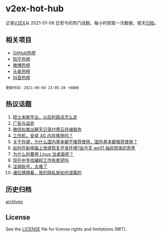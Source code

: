 # v2ex-hot-hub

 记录[V2EX](https://www.v2ex.com/)从 2021-01-06 日至今的热门话题。每小时抓取一次数据，按天[归档](archives)。
 
 ## 相关项目

- [GitHub热榜](https://github.com/lonnyzhang423/github-hot-hub)
- [知乎热榜](https://github.com/lonnyzhang423/zhihu-hot-hub)
- [微博热榜](https://github.com/lonnyzhang423/weibo-hot-hub)
- [头条热榜](https://github.com/lonnyzhang423/toutiao-hot-hub)
- [抖音热榜](https://github.com/lonnyzhang423/douyin-hot-hub)


 `更新时间：2021-09-04 23:05:20 +0800`

## 热议话题

1. [硕士未能毕业，以后的路该怎么走](https://www.v2ex.com/t/799819)
1. [广告与监听](https://www.v2ex.com/t/799831)
1. [微信拟推出聊天记录付费云存储服务](https://www.v2ex.com/t/799839)
1. [工作机，安卓 4G 内存够用吗？](https://www.v2ex.com/t/799793)
1. [关于外键，为什么国内基本都不推荐使用，国外基本都推荐使用？](https://www.v2ex.com/t/799876)
1. [如何在新电脑上快速恢复开发环境?由今天 win11 抽风带来的思考](https://www.v2ex.com/t/799772)
1. [为什么你要用 Linux 当桌面呢？](https://www.v2ex.com/t/799886)
1. [现在中专找编程工作有希望吗](https://www.v2ex.com/t/799769)
1. [注销账号，太难了](https://www.v2ex.com/t/799827)
1. [诸位猜猜看，我的隐私是如何泄露的](https://www.v2ex.com/t/799868)

## 历史归档

[archives](archives)

## License

See the [LICENSE](LICENSE) file for license rights and limitations (MIT).
